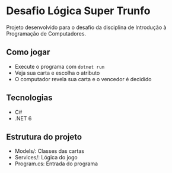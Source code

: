 # Desafio Lógica Super Trunfo

Projeto desenvolvido para o desafio da disciplina de Introdução à Programação de Computadores.

## Como jogar

- Execute o programa com `dotnet run`
- Veja sua carta e escolha o atributo
- O computador revela sua carta e o vencedor é decidido

## Tecnologias

- C#
- .NET 6

## Estrutura do projeto

- Models/: Classes das cartas
- Services/: Lógica do jogo
- Program.cs: Entrada do programa
